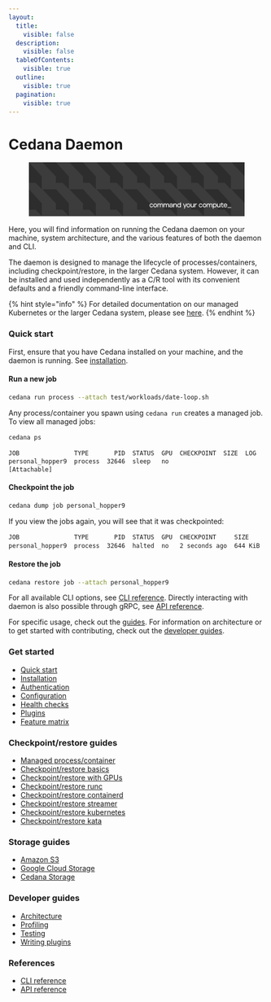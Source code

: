 ```yaml
---
layout:
  title:
    visible: false
  description:
    visible: false
  tableOfContents:
    visible: true
  outline:
    visible: true
  pagination:
    visible: true
---
```


# Cedana Daemon

<figure><img src=".gitbook/assets/image (1).png" alt=""><figcaption></figcaption></figure>

Here, you will find information on running the Cedana daemon on your machine, system architecture, and the various features of both the daemon and CLI.

The daemon is designed to manage the lifecycle of processes/containers, including checkpoint/restore, in the larger Cedana system. However, it can be installed and used independently as a C/R tool with its convenient defaults and a friendly command-line interface.

{% hint style="info" %}
For detailed documentation on our managed Kubernetes or the larger Cedana system, please see [here](https://docs.cedana.ai).
{% endhint %}

### Quick start

First, ensure that you have Cedana installed on your machine, and the daemon is running. See [installation](get-started/installation.md).

#### Run a new job

```sh
cedana run process --attach test/workloads/date-loop.sh
```

Any process/container you spawn using `cedana run` creates a managed job. To view all managed jobs:

```sh
cedana ps
```

```
JOB               TYPE       PID  STATUS  GPU  CHECKPOINT  SIZE  LOG
personal_hopper9  process  32646  sleep   no                     [Attachable]
```

#### Checkpoint the job

```sh
cedana dump job personal_hopper9
```

If you view the jobs again, you will see that it was checkpointed:

```sh
JOB               TYPE       PID  STATUS  GPU  CHECKPOINT     SIZE     LOG
personal_hopper9  process  32646  halted  no   2 seconds ago  644 KiB
```

#### Restore the job

```sh
cedana restore job --attach personal_hopper9
```

For all available CLI options, see [CLI reference](references/cli/cedana.md). Directly interacting with daemon is also possible through gRPC, see [API reference](references/api.md).

For specific usage, check out the [guides](./#guides). For information on architecture or to get started with contributing, check out the [developer guides](./#developer-guides).

### Get started

- [Quick start](./#quick-start)
- [Installation](get-started/installation.md)
- [Authentication](get-started/authentication.md)
- [Configuration](get-started/configuration.md)
- [Health checks](get-started/health.md)
- [Plugins](get-started/plugins.md)
- [Feature matrix](get-started/features.md)

### Checkpoint/restore guides

- [Managed process/container](guides/managed.md)
- [Checkpoint/restore basics](guides/cr.md)
- [Checkpoint/restore with GPUs](guides/gpu/cr.md)
- [Checkpoint/restore runc](guides/runc/cr.md)
- [Checkpoint/restore containerd](guides/runc/cr.md)
- [Checkpoint/restore streamer](guides/streamer/cr.md)
- [Checkpoint/restore kubernetes](guides/k8s/cr.md)
- [Checkpoint/restore kata](guides/kata/kata.md)

### Storage guides

- [Amazon S3](guides/storage/s3.md)
- [Google Cloud Storage](guides/storage/gcs.md)
- [Cedana Storage](guides/storage/cedana.md)

### Developer guides

- [Architecture](developer-guides/architecture.md)
- [Profiling](developer-guides/profiling.md)
- [Testing](developer-guides/testing.md)
- [Writing plugins](developer-guides/writing_plugins.md)

### References

- [CLI reference](references/cli/cedana.md)
- [API reference](references/api.md)
